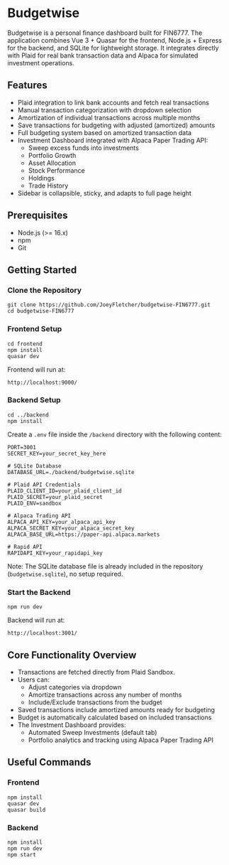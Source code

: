 # Budgetwise

Budgetwise is a personal finance dashboard built for FIN6777. The application combines Vue 3 + Quasar for the frontend, Node.js + Express for the backend, and SQLite for lightweight storage. It integrates directly with Plaid for real bank transaction data and Alpaca for simulated investment operations.

## Features

- Plaid integration to link bank accounts and fetch real transactions
- Manual transaction categorization with dropdown selection
- Amortization of individual transactions across multiple months
- Save transactions for budgeting with adjusted (amortized) amounts
- Full budgeting system based on amortized transaction data
- Investment Dashboard integrated with Alpaca Paper Trading API:
    - Sweep excess funds into investments
    - Portfolio Growth
    - Asset Allocation
    - Stock Performance
    - Holdings
    - Trade History
- Sidebar is collapsible, sticky, and adapts to full page height

## Prerequisites

- Node.js (>= 16.x)
- npm
- Git

## Getting Started

### Clone the Repository

```
git clone https://github.com/JoeyFletcher/budgetwise-FIN6777.git
cd budgetwise-FIN6777
```

### Frontend Setup

```
cd frontend
npm install
quasar dev
```

Frontend will run at:

```
http://localhost:9000/
```

### Backend Setup

```
cd ../backend
npm install
```

Create a `.env` file inside the `/backend` directory with the following content:

```
PORT=3001
SECRET_KEY=your_secret_key_here

# SQLite Database
DATABASE_URL=./backend/budgetwise.sqlite

# Plaid API Credentials
PLAID_CLIENT_ID=your_plaid_client_id
PLAID_SECRET=your_plaid_secret
PLAID_ENV=sandbox

# Alpaca Trading API
ALPACA_API_KEY=your_alpaca_api_key
ALPACA_SECRET_KEY=your_alpaca_secret_key
ALPACA_BASE_URL=https://paper-api.alpaca.markets

# Rapid API
RAPIDAPI_KEY=your_rapidapi_key
```

Note: The SQLite database file is already included in the repository (`budgetwise.sqlite`), no setup required.

### Start the Backend

```
npm run dev
```

Backend will run at:

```
http://localhost:3001/
```

## Core Functionality Overview

- Transactions are fetched directly from Plaid Sandbox.
- Users can:
    - Adjust categories via dropdown
    - Amortize transactions across any number of months
    - Include/Exclude transactions from the budget
- Saved transactions include amortized amounts ready for budgeting
- Budget is automatically calculated based on included transactions
- The Investment Dashboard provides:
    - Automated Sweep Investments (default tab)
    - Portfolio analytics and tracking using Alpaca Paper Trading API

## Useful Commands

### Frontend

```
npm install
quasar dev
quasar build
```

### Backend

```
npm install
npm run dev
npm start
```
